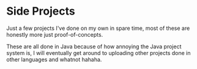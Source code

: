 # Side Projects
Just a few projects I've done on my own in spare time, most of these are honestly more just proof-of-concepts.

These are all done in Java because of how annoying the Java project system is, I will eventually get around to uploading other projects done in other languages and whatnot hahaha.
